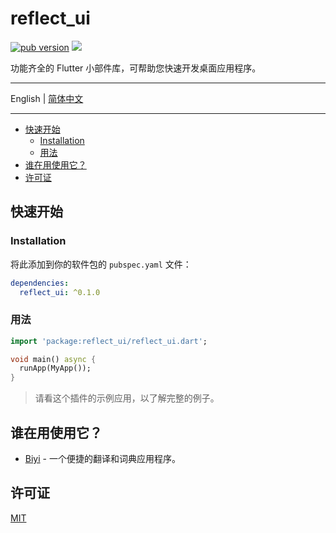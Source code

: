 # reflect_ui

[![pub version][pub-image]][pub-url] [![][discord-image]][discord-url]

[pub-image]: https://img.shields.io/pub/v/reflect_ui.svg
[pub-url]: https://pub.dev/packages/reflect_ui
[discord-image]: https://img.shields.io/discord/884679008049037342.svg
[discord-url]: https://discord.gg/zPa6EZ2jqb

功能齐全的 Flutter 小部件库，可帮助您快速开发桌面应用程序。

---

English | [简体中文](./README-ZH.md)

---

<!-- START doctoc generated TOC please keep comment here to allow auto update -->
<!-- DON'T EDIT THIS SECTION, INSTEAD RE-RUN doctoc TO UPDATE -->

- [快速开始](#%E5%BF%AB%E9%80%9F%E5%BC%80%E5%A7%8B)
  - [Installation](#installation)
  - [用法](#%E7%94%A8%E6%B3%95)
- [谁在用使用它？](#%E8%B0%81%E5%9C%A8%E7%94%A8%E4%BD%BF%E7%94%A8%E5%AE%83)
- [许可证](#%E8%AE%B8%E5%8F%AF%E8%AF%81)

<!-- END doctoc generated TOC please keep comment here to allow auto update -->

## 快速开始

### Installation

将此添加到你的软件包的 `pubspec.yaml` 文件：

```yaml
dependencies:
  reflect_ui: ^0.1.0
```

### 用法

```dart
import 'package:reflect_ui/reflect_ui.dart';

void main() async {
  runApp(MyApp());
}
```

> 请看这个插件的示例应用，以了解完整的例子。

## 谁在用使用它？

- [Biyi](https://biyidev.com/) - 一个便捷的翻译和词典应用程序。

## 许可证

[MIT](./LICENSE)
